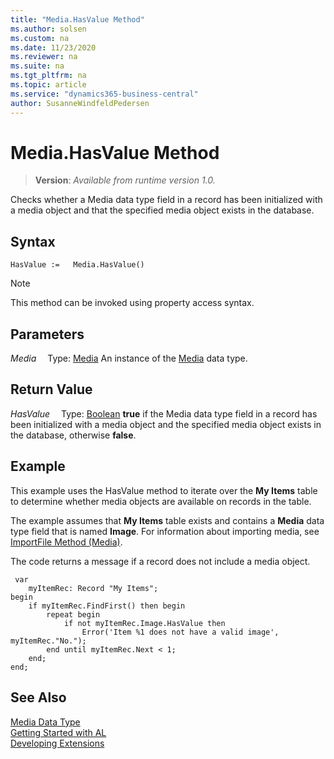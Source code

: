 ```yaml
---
title: "Media.HasValue Method"
ms.author: solsen
ms.custom: na
ms.date: 11/23/2020
ms.reviewer: na
ms.suite: na
ms.tgt_pltfrm: na
ms.topic: article
ms.service: "dynamics365-business-central"
author: SusanneWindfeldPedersen
---
```

[//]: # (START>DO_NOT_EDIT)
[//]: # (IMPORTANT:Do not edit any of the content between here and the END>DO_NOT_EDIT.)
[//]: # (Any modifications should be made in the .xml files in the ModernDev repo.)
# Media.HasValue Method
> **Version**: _Available from runtime version 1.0._

Checks whether a Media data type field in a record has been initialized with a media object and that the specified media object exists in the database.


## Syntax
```
HasValue :=   Media.HasValue()
```
> [!NOTE]
> This method can be invoked using property access syntax.

## Parameters
*Media*
&emsp;Type: [Media](media-data-type.md)
An instance of the [Media](media-data-type.md) data type.

## Return Value
*HasValue*
&emsp;Type: [Boolean](../boolean/boolean-data-type.md)
**true** if the Media data type field in a record has been initialized with a media object and the specified media object exists in the database, otherwise **false**.


[//]: # (IMPORTANT: END>DO_NOT_EDIT)

## Example  
This example uses the HasValue method to iterate over the **My Items** table to determine whether media objects are available on records in the table.  

The example assumes that **My Items** table exists and contains a **Media** data type field that is named **Image**. For information about importing media, see [ImportFile Method \(Media\)](../../methods-auto/media/media-importfile-method.md).  

The code returns a message if a record does not include a media object. 

```al
 var
    myItemRec: Record "My Items";
begin
    if myItemRec.FindFirst() then begin 
        repeat begin
            if not myItemRec.Image.HasValue then
                Error('Item %1 does not have a valid image', myItemRec."No.");          
        end until myItemRec.Next < 1;  
    end; 
end;
```  

## See Also
[Media Data Type](media-data-type.md)  
[Getting Started with AL](../../devenv-get-started.md)  
[Developing Extensions](../../devenv-dev-overview.md)